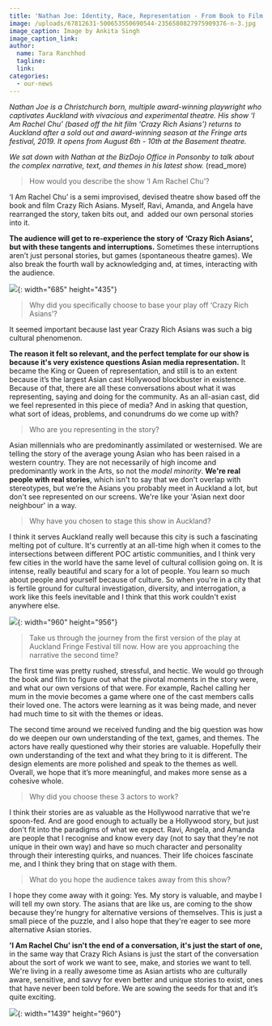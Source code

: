 ```yaml
---
title: 'Nathan Joe: Identity, Race, Representation - From Book to Film to Stage'
image: /uploads/67812631-500653550690544-2356580827975909376-n-3.jpg
image_caption: Image by Ankita Singh
image_caption_link:
author:
  name: Tara Ranchhod
  tagline:
  link:
categories:
  - our-news
---
```


*Nathan Joe is a Christchurch born, multiple award-winning playwright who captivates Auckland with vivacious and experimental theatre. His show ‘I Am Rachel Chu’ (based off the hit film ‘Crazy Rich Asians’) returns to Auckland after a sold out and award-winning season at the Fringe arts festival, 2019. It opens from August 6th - 10th at the Basement theatre.&nbsp;*

*We sat down with Nathan at the BizDojo Office in Ponsonby to talk about the complex narrative, text, and themes in his latest show.* (read\_more)

> How would you describe the show ‘I Am Rachel Chu’?

‘I Am Rachel Chu’ is a semi improvised, devised theatre show based off the book and film Crazy Rich Asians. Myself, Ravi, Amanda, and Angela have rearranged the story, taken bits out, and&nbsp; added our own personal stories into it.&nbsp;

**The audience will get to re-experience the story of ‘Crazy Rich Asians’, but with these tangents and interruptions.** Sometimes these interruptions aren’t just personal stories, but games (spontaneous theatre games). We also break the fourth wall by acknowledging and, at times, interacting with the audience.

![](/uploads/irc-1.jpg){: width="685" height="435"}

> Why did you specifically choose to base your play off ‘Crazy Rich Asians’?

It seemed important because last year Crazy Rich Asians was such a big cultural phenomenon.

**The reason it felt so relevant, and the perfect template for our show is because it's very existence questions Asian media representation.** It became the King or Queen of representation, and still is to an extent because it’s the largest Asian cast Hollywood blockbuster in existence. Because of that, there are all these conversations about what it was representing, saying and doing for the community. As an all-asian cast, did we feel represented in this piece of media? And in asking that question, what sort of ideas, problems, and conundrums do we come up with?

> Who are you representing in the story?

Asian millennials who are predominantly assimilated or westernised. We are telling the story of the average young Asian who has been raised in a western country. They are not necessarily of high income and predominantly work in the Arts, so not the *model minority*. **We're real people with real stories**, which isn't to say that we don't overlap with stereotypes, but we’re the Asians you probably meet in Auckland a lot, but don't see represented on our screens. We're like your 'Asian next door neighbour' in a way.

> Why have you chosen to stage this show in Auckland?&nbsp;

I think it serves Auckland really well because this city is such a fascinating melting pot of culture. It's currently at an all-time high when it comes to the intersections between different POC artistic communities, and I think very few cities in the world have the same level of cultural collision going on. It is intense, really beautiful and scary for a lot of people. You learn so much about people and yourself because of culture. So when you're in a city that is fertile ground for cultural investigation, diversity, and interrogation, a work like this feels inevitable and I think that this work couldn't exist anywhere else.

![](/uploads/67199143-463342954457737-3136277027544367104-n-3.jpg){: width="960" height="956"}

> Take us through the journey from the first version of the play at Auckland Fringe Festival till now. How are you approaching the narrative the second time?&nbsp;

The first time was pretty rushed, stressful, and hectic. We would go through the book and film to figure out what the pivotal moments in the story were, and what our own versions of that were. For example, Rachel calling her mum in the movie becomes a game where one of the cast members calls their loved one. The actors were learning as it was being made, and never had much time to sit with the themes or ideas.&nbsp;

The second time around we received funding and the big question was how do we deepen our own understanding of the text, games, and themes. The actors have really questioned why their stories are valuable. Hopefully their own understanding of the text and what they bring to it is different. The design elements are more polished and speak to the themes as well. Overall, we hope that it’s more meaningful, and makes more sense as a cohesive whole.

> Why did you choose these 3 actors to work?

I think their stories are as valuable as the Hollywood narrative that we're spoon-fed. And are good enough to actually be a Hollywood story, but just don't fit into the paradigms of what we expect. Ravi, Angela, and Amanda are people that I recognise and know every day (not to say that they're not unique in their own way) and have so much character and personality through their interesting quirks, and nuances. Their life choices fascinate me, and I think they bring that on stage with them.

> What do you hope the audience takes away from this show?

I hope they come away with it going: Yes. My story is valuable, and maybe I will tell my own story. The asians that are like us, are coming to the show because they're hungry for alternative versions of themselves. This is just a small piece of the puzzle, and I also hope that they're eager to see more alternative Asian stories.&nbsp;

**'I Am Rachel Chu' isn't the end of a conversation, it's just the start of one,** in the same way that Crazy Rich Asians is just the start of the conversation about the sort of work we want to see, make, and stories we want to tell. We're living in a really awesome time as Asian artists who are culturally aware, sensitive, and savvy for even better and unique stories to exist, ones that have never been told before. We are sowing the seeds for that and it’s quite exciting.

![](/uploads/67288749-1735484549929634-2231182759483670528-n-2.jpg){: width="1439" height="960"}